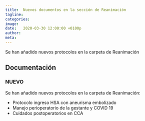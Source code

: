 ```yaml
---
title:  Nuevos documentos en la sección de Reanimación
tagline: 
categories: 
image: 
date:   2020-03-30 12:00:00 +0100p
author: 
meta: 
---
```

Se han añadido nuevos protocolos en la carpeta de Reanimación
<!--more-->
## Documentación
### NUEVO
Se han añadido nuevos protocolos en la carpeta de Reanimación:
  * Protocolo ingreso HSA con aneurisma embolizado
  * Manejo perioperatorio de la gestante y COVID 19
  * Cuidados postoperatorios en CCA